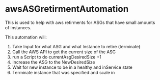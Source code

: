 # awsASGretirmentAutomation
This is used to help with aws retirments for ASGs that have small amounts of instances. 

This automation will:
1. Take Input for what ASG and what Instance to retire (terminate)
2. Call the AWS API to get the current size of the ASG
3. run a Script to do currentAsgDesiredSize +1
4. Increase the ASG to the NewDesiredSize
5. Wait for new instance to be in a healthy and inService state
6. Terminate instance that was specified and scale in 
